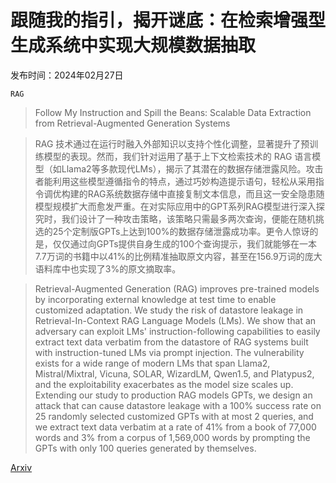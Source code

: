 # 跟随我的指引，揭开谜底：在检索增强型生成系统中实现大规模数据抽取

发布时间：2024年02月27日

`RAG`

> Follow My Instruction and Spill the Beans: Scalable Data Extraction from Retrieval-Augmented Generation Systems

> RAG 技术通过在运行时融入外部知识以支持个性化调整，显著提升了预训练模型的表现。然而，我们针对运用了基于上下文检索技术的 RAG 语言模型（如Llama2等多款现代LMs），揭示了其潜在的数据存储泄露风险。攻击者能利用这些模型遵循指令的特点，通过巧妙构造提示语句，轻松从采用指令调优构建的RAG系统数据存储中直接复制文本信息，而且这一安全隐患随模型规模扩大而愈发严重。在对实际应用中的GPT系列RAG模型进行深入探究时，我们设计了一种攻击策略，该策略只需最多两次查询，便能在随机挑选的25个定制版GPTs上达到100%的数据存储泄露成功率。更令人惊讶的是，仅仅通过向GPTs提供自身生成的100个查询提示，我们就能够在一本7.7万词的书籍中以41%的比例精准抽取原文内容，甚至在156.9万词的庞大语料库中也实现了3%的原文摘取率。

> Retrieval-Augmented Generation (RAG) improves pre-trained models by incorporating external knowledge at test time to enable customized adaptation. We study the risk of datastore leakage in Retrieval-In-Context RAG Language Models (LMs). We show that an adversary can exploit LMs' instruction-following capabilities to easily extract text data verbatim from the datastore of RAG systems built with instruction-tuned LMs via prompt injection. The vulnerability exists for a wide range of modern LMs that span Llama2, Mistral/Mixtral, Vicuna, SOLAR, WizardLM, Qwen1.5, and Platypus2, and the exploitability exacerbates as the model size scales up. Extending our study to production RAG models GPTs, we design an attack that can cause datastore leakage with a 100% success rate on 25 randomly selected customized GPTs with at most 2 queries, and we extract text data verbatim at a rate of 41% from a book of 77,000 words and 3% from a corpus of 1,569,000 words by prompting the GPTs with only 100 queries generated by themselves.

[Arxiv](https://arxiv.org/abs/2402.17840)